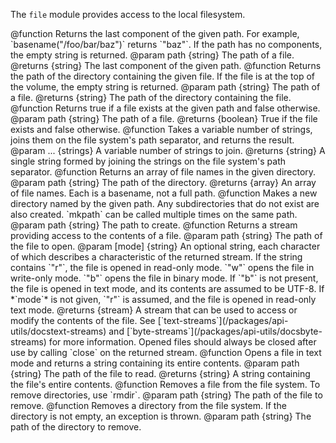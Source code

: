<!-- contributed by Drew Willcoxon [adw@mozilla.com]  -->
<!-- contributed by Atul Varma [atul@mozilla.com]  -->
<!-- edited by Noelle Murata [fiveinchpixie@gmail.com]  -->


The `file` module provides access to the local filesystem.

<api name="basename">
@function
  Returns the last component of the given path.  For example,
  `basename("/foo/bar/baz")` returns `"baz"`.  If the path has no components,
  the empty string is returned.
@param path {string}
  The path of a file.
@returns {string}
  The last component of the given path.
</api>

<api name="dirname">
@function
  Returns the path of the directory containing the given file.  If the file is
  at the top of the volume, the empty string is returned.
@param path {string}
  The path of a file.
@returns {string}
  The path of the directory containing the file.
</api>

<api name="exists">
@function
  Returns true if a file exists at the given path and false otherwise.
@param path {string}
  The path of a file.
@returns {boolean}
  True if the file exists and false otherwise.
</api>

<api name="join">
@function
  Takes a variable number of strings, joins them on the file system's path
  separator, and returns the result.
@param ... {strings}
  A variable number of strings to join.
@returns {string}
  A single string formed by joining the strings on the file system's path
  separator.
</api>

<api name="list">
@function
  Returns an array of file names in the given directory.
@param path {string}
  The path of the directory.
@returns {array}
  An array of file names.  Each is a basename, not a full path.
</api>

<api name="mkpath">
@function
  Makes a new directory named by the given path.  Any subdirectories that do not
  exist are also created.  `mkpath` can be called multiple times on the same
  path.
@param path {string}
  The path to create.
</api>

<api name="open">
@function
  Returns a stream providing access to the contents of a file.
@param path {string}
  The path of the file to open.
@param [mode] {string}
  An optional string, each character of which describes a characteristic of the
  returned stream.  If the string contains `"r"`, the file is opened in
  read-only mode.  `"w"` opens the file in write-only mode.  `"b"` opens the
  file in binary mode.  If `"b"` is not present, the file is opened in text
  mode, and its contents are assumed to be UTF-8.  If *`mode`* is not given,
  `"r"` is assumed, and the file is opened in read-only text mode.
@returns {stream}
  A stream that can be used to access or modify the contents of the file.  See
  [`text-streams`](/packages/api-utils/docstext-streams) and
  [`byte-streams`](/packages/api-utils/docsbyte-streams) for more information.
  Opened files should always be closed after use by calling `close` on the
  returned stream.
</api>

<api name="read">
@function
  Opens a file in text mode and returns a string containing its entire contents.
@param path {string}
  The path of the file to read.
@returns {string}
  A string containing the file's entire contents.
</api>

<api name="remove">
@function
  Removes a file from the file system.  To remove directories, use `rmdir`.
@param path {string}
  The path of the file to remove.
</api>

<api name="rmdir">
@function
  Removes a directory from the file system.  If the directory is not empty, an
  exception is thrown.
@param path {string}
  The path of the directory to remove.
</api>
